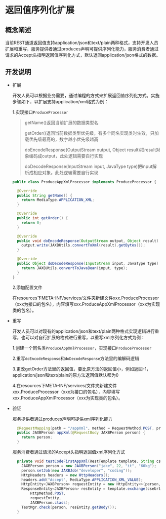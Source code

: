# 返回值序列化扩展

## 概念阐述

当前REST通道返回值支持application/json和text/plain两种格式，支持开发人员扩展和重写，服务提供者通过produces声明可提供序列化能力，服务消费者通过请求的Accept头指明返回值序列化方式，默认返回application/json格式的数据。

## 开发说明

* 扩展

  开发人员可以根据业务需要，通过编程的方式来扩展返回值序列化方式。实施步骤如下，以扩展支持application/xml格式为例：

  1.实现接口`ProduceProcessor`

  > getName\(\)返回当前扩展的数据类型名
  >
  > getOrder\(\)返回当前数据类型优先级，有多个同名实现类时生效，只加载优先级最高的，数字越小优先级越高
  >
  > doEncodeResponse\(OutputStream output, Object result\)把result对象编码成output，此处逻辑需要自行实现
  >
  > doDecodeResponse\(InputStream input, JavaType type\)把input解析成相应对象，此处逻辑需要自行实现

  ```java
  public class ProduceAppXmlProcessor implements ProduceProcessor {

    @Override
    public String getName() {
      return MediaType.APPLICATION_XML;
    }

    @Override
    public int getOrder() {
      return 0;
    }

    @Override
    public void doEncodeResponse(OutputStream output, Object result) throws Exception {
      output.write(JAXBUtils.convertToXml(result).getBytes());
    }

    @Override
    public Object doDecodeResponse(InputStream input, JavaType type) throws Exception {
      return JAXBUtils.convertToJavaBean(input, type);
    }
  }
  ```

  2.添加配置文件

  在resources下META-INF/services/文件夹新建文件xxx.ProduceProcessor（xxx为接口的包名），内容填写xxx.ProduceAppXmlProcessor（xxx为实现类的包名）。

* 重写

  开发人员可以对现有的application/json和text/plain两种格式实现逻辑进行重写，也可以对自行扩展的格式进行重写，以重写xml序列化方式为例：

  1.创建一个同名类`ProduceAppXmlProcessor`，实现接口`ProduceProcessor`

  2.重写`doEncodeResponse`和`doDecodeResponse`方法里的编解码逻辑

  3.更改getOrder方法里的返回值，要比原方法的返回值小，例如返回-1，application/json和text/plain的原方法返回值默认都为0

  4.在resources下META-INF/services/文件夹新建文件xxx.ProduceProcessor（xxx为接口的包名），内容填写xxx.ProduceAppXmlProcessor（xxx为实现类的包名）。

* 验证

  服务提供者通过produces声明可提供xml序列化能力

  ```java
    @RequestMapping(path = "/appXml", method = RequestMethod.POST, produces = MediaType.APPLICATION_XML_VALUE)
    public JAXBPerson appXml(@RequestBody JAXBPerson person) {
      return person;
    }
  ```

  服务消费者通过请求的Accept头指明返回值xml序列化方式

  ```java
    private void testCodeFirstAppXml(RestTemplate template, String cseUrlPrefix) {
      JAXBPerson person = new JAXBPerson("jake", 22, "it", "60kg");
      person.setJob(new JAXBJob("developer", "coding"));
      HttpHeaders headers = new HttpHeaders();
      headers.add("Accept", MediaType.APPLICATION_XML_VALUE);
      HttpEntity<JAXBPerson> requestEntity = new HttpEntity<>(person, headers);
      ResponseEntity<JAXBPerson> resEntity = template.exchange(cseUrlPrefix + "appXml",
          HttpMethod.POST,
          requestEntity,
          JAXBPerson.class);
      TestMgr.check(person, resEntity.getBody());
    }
  ```

